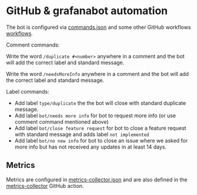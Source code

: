 # GitHub & grafanabot automation

The bot is configured via [commands.json](https://github.com/grafana/grafana/blob/master/.github/commands.json) and some other GitHub workflows [workflows](https://github.com/grafana/grafana/tree/master/.github/workflows).

Comment commands:

Write the word `/duplicate #<number>`  anywhere in a comment and the bot  will add the correct label and standard message.

Write the word `/needsMoreInfo`  anywhere in a comment and the bot will add the correct label and standard message.

Label commands:

* Add label `type/duplicate` the the bot will close with standard duplicate message.
* Add label `bot/needs more info` for bot to request more info (or use comment command mentioned above)
* Add label `bot/close feature request` for bot to close a feature request with standard message and adds label `not implemented`
* Add label `bot/no new info` for bot to close an issue where we asked for more info but has not received any updates in at least 14 days.

## Metrics

Metrics are configured in [metrics-collector.json](https://github.com/grafana/grafana/blob/master/.github/metrics-collector.json) and are also defined in the 
[metrics-collector](https://github.com/grafana/grafana-github-actions/blob/main/metrics-collector/index.ts) GitHub action.
